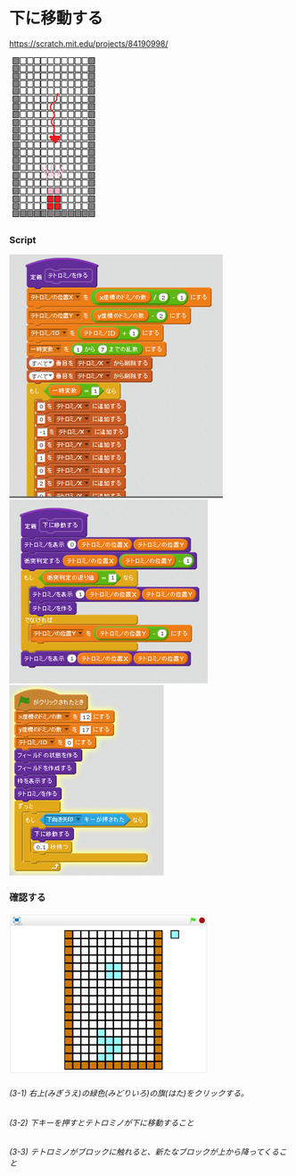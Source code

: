 # 下に移動する

https://scratch.mit.edu/projects/84190998/

![](board_2.png)


### Script

![](s_01.png)
![](s_02.png)
![](s_03.png)

### 確認する
![](test.png)

###### (3-1) 右上(みぎうえ)の緑色(みどりいろ)の旗(はた)をクリックする。

###### (3-2) 下キーを押すとテトロミノが下に移動すること
###### (3-3) テトロミノがブロックに触れると、新たなブロックが上から降ってくること

